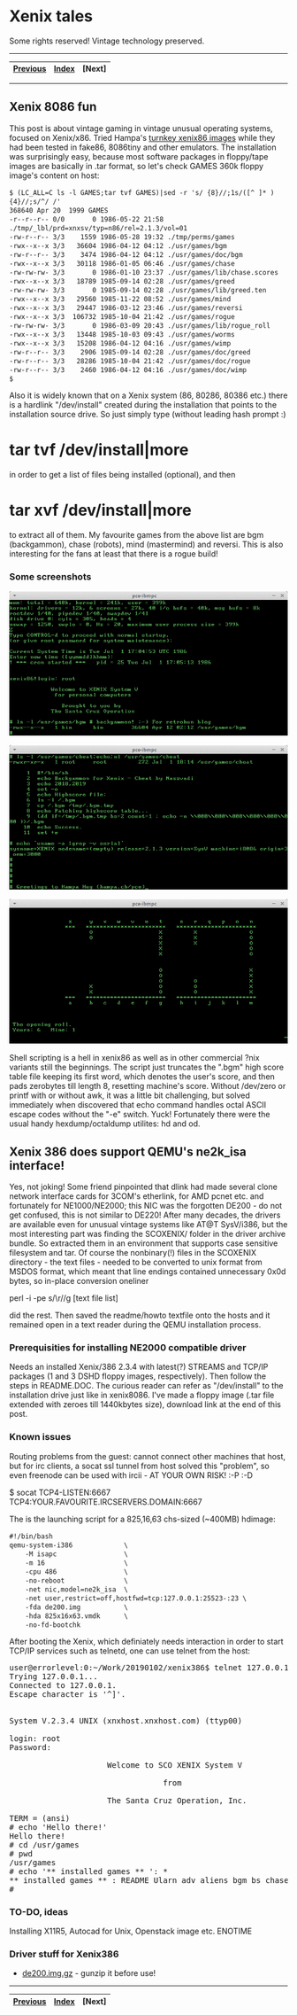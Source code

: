 # Xenix tales

Some rights reserved! Vintage technology preserved.

---

[Previous](../bootingfromcassette) | [Index](../../../../) | [Next]
--- | --- | ---

---

## Xenix 8086 fun
This post is about vintage gaming in vintage unusual operating systems, focused on Xenix/x86.
Tried Hampa's [turnkey xenix86 images](http://hampa.ch/pce/download.html)
while they had been tested in fake86, 8086tiny and other emulators. The installation was
surprisingly easy, because most software packages in floppy/tape images are basically
in .tar format, so let's check GAMES 360k floppy image's content on host:

```
$ (LC_ALL=C ls -l GAMES;tar tvf GAMES)|sed -r 's/ {8}//;1s/([^ ]* ){4}//;s/^/ /'
368640 Apr 20  1999 GAMES
-r--r--r-- 0/0       0 1986-05-22 21:58 ./tmp/_lbl/prd=xnxsv/typ=n86/rel=2.1.3/vol=01
-rw-r--r-- 3/3    1559 1986-05-28 19:32 ./tmp/perms/games
-rwx--x--x 3/3   36604 1986-04-12 04:12 ./usr/games/bgm
-rw-r--r-- 3/3    3474 1986-04-12 04:12 ./usr/games/doc/bgm
-rwx--x--x 3/3   30118 1986-01-05 06:46 ./usr/games/chase
-rw-rw-rw- 3/3       0 1986-01-10 23:37 ./usr/games/lib/chase.scores
-rwx--x--x 3/3   18789 1985-09-14 02:28 ./usr/games/greed
-rw-rw-rw- 3/3       0 1985-09-14 02:28 ./usr/games/lib/greed.ten
-rwx--x--x 3/3   29560 1985-11-22 08:52 ./usr/games/mind
-rwx--x--x 3/3   29447 1986-03-12 23:46 ./usr/games/reversi
-rwx--x--x 3/3  106732 1985-10-04 21:42 ./usr/games/rogue
-rw-rw-rw- 3/3       0 1986-03-09 20:43 ./usr/games/lib/rogue_roll
-rwx--x--x 3/3   13448 1985-10-03 09:43 ./usr/games/worms
-rwx--x--x 3/3   15208 1986-04-12 04:16 ./usr/games/wimp
-rw-r--r-- 3/3    2906 1985-09-14 02:28 ./usr/games/doc/greed
-rw-r--r-- 3/3   28286 1985-10-04 21:42 ./usr/games/doc/rogue
-rw-r--r-- 3/3    2460 1986-04-12 04:16 ./usr/games/doc/wimp
$
```

Also it is widely known that on a Xenix system (86, 80286, 80386 etc.) there is a
hardlink "/dev/install" created during the installation that points to the installation
source drive. So just simply type (without leading hash prompt :)

 # tar tvf /dev/install|more

in order to get a list of files being installed (optional), and then

 # tar xvf /dev/install|more

to extract all of them. My favourite games from the above list are bgm (backgammon), chase (robots), mind (mastermind) and reversi. This is also interesting for the fans at least that there is a rogue build!

### Some screenshots

![Backgammon/xenix86 is being started in pce](pcexenix86backgammon.png)

![A backgammon cheat script](pcexenix86bgmcheatscript.png)

![Backgammon started](pcexenix86bgmstarted.png)

Shell scripting is a hell in xenix86 as well as in other commercial ?nix variants still the beginnings. The script just truncates the ".bgm" high score table file keeping its first word, which denotes the user's score, and then pads zerobytes till length 8, resetting machine's score. Without /dev/zero or printf with or without awk, it was a little bit challenging, but solved immediately when discovered that echo command handles octal ASCII escape codes without the "-e" switch. Yuck! Fortunately there were the usual handy hexdump/octaldump utilites: hd and od.

## Xenix 386 does support QEMU's ne2k_isa interface!
Yes, not joking! Some friend pinpointed that dlink had made several clone network interface cards for 3COM's etherlink, for AMD pcnet etc. and fortunately for NE1000/NE2000; this NIC was the forgotten DE200 - do not get confused, this is not similar to DE220! After many decades, the drivers are available even for unusual vintage systems like AT@T SysV/i386, but the most interesting part was finding the SCOXENIX/ folder in the driver archive bundle. So extracted them in an environment that supports case sensitive filesystem and tar. Of course the nonbinary(!) files in the SCOXENIX directory - the text files - needed to be converted to unix format from MSDOS format, which meant that line endings contained unnecessary 0x0d bytes, so in-place conversion oneliner

 perl -i -pe s/\\r//g [text file list]
 
did the rest. Then saved the readme/howto textfile onto the hosts and it remained open in a text reader during the QEMU installation process.

### Prerequisities for installing NE2000 compatible driver
Needs an installed Xenix/386 2.3.4 with latest(?) STREAMS and TCP/IP packages (1 and 3 DSHD floppy images, respectively). Then follow the steps in README.DOC. The curious reader can refer as "/dev/install" to the installation drive just like in xenix8086. I've made a floppy image (.tar file extended with zeroes till 1440kbytes size), download link at the end of this post.

### Known issues
Routing problems from the guest: cannot connect other machines that host, but for irc clients, a socat ssl tunnel from host solved this "problem", so even freenode can be used with ircii - AT YOUR OWN RISK! :-P :-D

 $ socat TCP4-LISTEN:6667 TCP4:YOUR.FAVOURITE.IRCSERVERS.DOMAIN:6667

The is the launching script for a 825,16,63 chs-sized (~400MB) hdimage:

```
#!/bin/bash
qemu-system-i386             \
    -M isapc                 \
    -m 16                    \
    -cpu 486                 \
    -no-reboot               \
    -net nic,model=ne2k_isa  \
    -net user,restrict=off,hostfwd=tcp:127.0.0.1:25523-:23 \
    -fda de200.img           \
    -hda 825x16x63.vmdk      \
    -no-fd-bootchk
```

After booting the Xenix, which definiately needs interaction in order to start TCP/IP services such as telnetd, one can use telnet from the host:

<pre -- host console log, telnet client invocation>
user@errorlevel:0:~/Work/20190102/xenix386$ telnet 127.0.0.1 25523
Trying 127.0.0.1...
Connected to 127.0.0.1.
Escape character is '^]'.


System V.2.3.4 UNIX (xnxhost.xnxhost.com) (ttyp00)

login: root
Password:

                     Welcome to SCO XENIX System V

                                 from

                     The Santa Cruz Operation, Inc.

TERM = (ansi)
# echo 'Hello there!'
Hello there!
# cd /usr/games
# pwd
/usr/games
# echo '** installed games ** ': *
** installed games ** : README Ularn adv aliens bgm bs chase chess cursive cutup doc dots fish gin go greed hangman hotel jewel lib life maze mille mind number ocelot ogre paranoia pig poker quiz rain reversi rot spew stars tetris trek tttt urogue wanderer worms wump yacht yow
#
</pre>

### TO-DO, ideas
Installing X11R5, Autocad for Unix, Openstack image etc. ENOTIME

### Driver stuff for Xenix386

- [de200.img.gz](de200.img.gz) - gunzip it before use!

---

[Previous](../bootingfromcassette) | [Index](../../../../) | [Next]
--- | --- | ---
